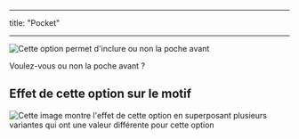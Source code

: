 - - -
title: "Pocket"
- - -

![Cette option permet d'inclure ou non la poche avant](./pocket.svg)

Voulez-vous ou non la poche avant ?

## Effet de cette option sur le motif

![Cette image montre l'effet de cette option en superposant plusieurs variantes qui ont une valeur différente pour cette option](huey_pocket_sample.svg "Effect of this option on the pattern")
